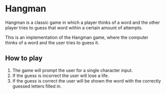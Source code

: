 # Hangman

Hangman is a classic game in which a player thinks of a word and the other player tries to guess that word within a certain amount of attempts.

This is an implementation of the Hangman game, where the computer thinks of a word and the user tries to guess it. 

## How to play

1. The game will prompt the user for a single character input.
2. If the guess is incorrect the user will lose a life.
3. If the guess is correct the user will be shown the word with the correctly guessed letters filled in. 